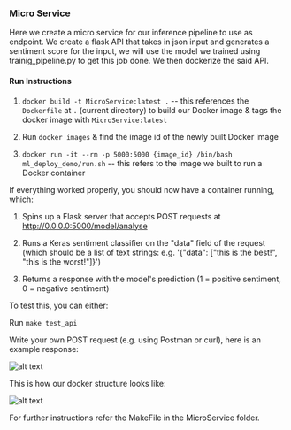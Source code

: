 
### Micro Service
Here we create a micro service for our inference pipeline to use as endpoint. We create a flask API that takes in json input and generates a sentiment score for the input, we will use the model we trained using trainig_pipeline.py to get this job done.
We then dockerize the said API.

#### Run Instructions

1. `docker build -t MicroService:latest .` -- this references the `Dockerfile` at `.` (current directory) to build our Docker image & tags the docker image with `MicroService:latest`

2. Run `docker images` & find the image id of the newly built Docker image

3. `docker run -it --rm -p 5000:5000 {image_id} /bin/bash ml_deploy_demo/run.sh` -- this refers to the image we built to run a Docker container

If everything worked properly, you should now have a container running, which:

1. Spins up a Flask server that accepts POST requests at http://0.0.0.0:5000/model/analyse

2. Runs a Keras sentiment classifier on the "data" field of the request (which should be a list of text strings: e.g. '{"data": ["this is the best!", "this is the worst!"]}')

3. Returns a response with the model's prediction (1 = positive sentiment, 0 = negative sentiment)

To test this, you can either:

Run `make test_api`

Write your own POST request (e.g. using Postman or curl), here is an example response:

![alt text](https://github.com/siddhant07/CaseStudy2/blob/master/Images/Postman_res.png)

This is how our docker structure looks like:

![alt text](https://github.com/siddhant07/CaseStudy2/blob/master/Images/DockerStructure.png)


For further instructions refer the MakeFile in the MicroService folder.


